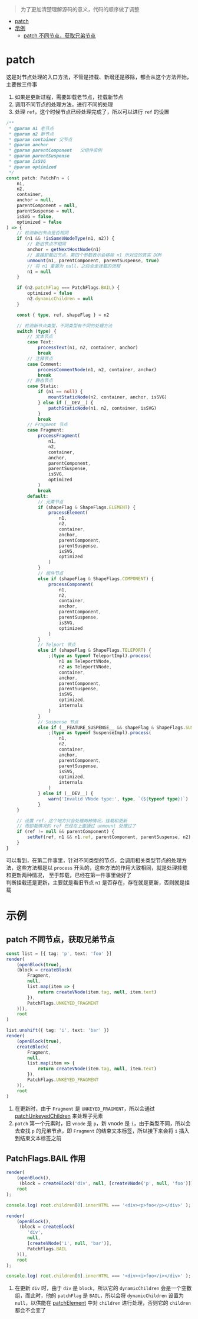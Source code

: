 > 为了更加清楚理解源码的意义，代码的顺序做了调整  

<!-- TOC -->

- [patch](#patch)
- [示例](#示例)
    - [patch 不同节点，获取兄弟节点](#patch-不同节点获取兄弟节点)

<!-- /TOC -->

# patch  
这是对节点处理的入口方法，不管是挂载、新增还是移除，都会从这个方法开始，主要做三件事  
1. 如果是更新过程，需要卸载老节点，挂载新节点  
2. 调用不同节点的处理方法，进行不同的处理  
3. 处理 `ref`，这个时候节点已经处理完成了，所以可以进行 `ref` 的设置  

```typescript
/**
 * @param n1 老节点
 * @param n2 新节点
 * @param container 父节点
 * @param anchor 
 * @param parentComponent   父组件实例
 * @param parentSuspense 
 * @param isSVG 
 * @param optimized  
 */
const patch: PatchFn = (
    n1,
    n2,
    container,
    anchor = null,
    parentComponent = null,
    parentSuspense = null,
    isSVG = false,
    optimized = false
) => {
    // 检测新旧节点是否相同
    if (n1 && !isSameVNodeType(n1, n2)) {
        // 新旧节点不相同
        anchor = getNextHostNode(n1)
        // 直接卸载旧节点，第四个参数表示会移除 n1 所对应的真实 DOM
        unmount(n1, parentComponent, parentSuspense, true)
        // 将 n1 重置为 null，之后会走挂载的流程
        n1 = null
    }

    if (n2.patchFlag === PatchFlags.BAIL) {
        optimized = false
        n2.dynamicChildren = null
    }

    const { type, ref, shapeFlag } = n2

    // 检测新节点类型，不同类型有不同的处理方法
    switch (type) {
        // 文本节点
        case Text:
            processText(n1, n2, container, anchor)
            break
        // 注释节点
        case Comment:
            processCommentNode(n1, n2, container, anchor)
            break
        // 静态节点
        case Static:
            if (n1 == null) {
                mountStaticNode(n2, container, anchor, isSVG)
            } else if (__DEV__) {
                patchStaticNode(n1, n2, container, isSVG)
            }
            break
        // Fragment 节点
        case Fragment:
            processFragment(
                n1,
                n2,
                container,
                anchor,
                parentComponent,
                parentSuspense,
                isSVG,
                optimized
            )
            break
        default:
            // 元素节点
            if (shapeFlag & ShapeFlags.ELEMENT) {
                processElement(
                    n1,
                    n2,
                    container,
                    anchor,
                    parentComponent,
                    parentSuspense,
                    isSVG,
                    optimized
                )
            }
            // 组件节点
            else if (shapeFlag & ShapeFlags.COMPONENT) {
                processComponent(
                    n1,
                    n2,
                    container,
                    anchor,
                    parentComponent,
                    parentSuspense,
                    isSVG,
                    optimized
                )
            }
            // Telport 节点
            else if (shapeFlag & ShapeFlags.TELEPORT) {
                ;(type as typeof TeleportImpl).process(
                    n1 as TeleportVNode,
                    n2 as TeleportVNode,
                    container,
                    anchor,
                    parentComponent,
                    parentSuspense,
                    isSVG,
                    optimized,
                    internals
                )
            }
            // Suspense 节点
            else if (__FEATURE_SUSPENSE__ && shapeFlag & ShapeFlags.SUSPENSE) {
                ;(type as typeof SuspenseImpl).process(
                    n1,
                    n2,
                    container,
                    anchor,
                    parentComponent,
                    parentSuspense,
                    isSVG,
                    optimized,
                    internals
                )
            } else if (__DEV__) {
                warn('Invalid VNode type:', type, `(${typeof type})`)
            }
    }

    // 设置 ref，这个地方只会处理两种情况，挂载和更新
    // 而卸载情况的 ref 已经在上面通过 unmount 处理过了
    if (ref != null && parentComponent) {
        setRef(ref, n1 && n1.ref, parentComponent, parentSuspense, n2)
    }
}
```

可以看到，在第二件事里，针对不同类型的节点，会调用相关类型节点的处理方法，这些方法都是以 `process` 开头的，这些方法的作用大致相同，就是处理挂载和更新两种情况，  至于卸载，已经在第一件事里做好了  
判断挂载还是更新，主要就是看旧节点 `n1` 是否存在，存在就是更新，否则就是挂载  

# 示例  

## patch 不同节点，获取兄弟节点  

```typescript
const list = [{ tag: 'p', text: 'foo' }]
render(
    (openBlock(true),
    (block = createBlock(
        Fragment,
        null,
        list.map(item => {
            return createVNode(item.tag, null, item.text)
        }),
        PatchFlags.UNKEYED_FRAGMENT
    ))),
    root
)

list.unshift({ tag: 'i', text: 'bar' })
render(
    (openBlock(true),
    createBlock(
        Fragment,
        null,
        list.map(item => {
            return createVNode(item.tag, null, item.text)
        }),
        PatchFlags.UNKEYED_FRAGMENT
    )),
    root
)
```

1. 在更新时，由于 `Fragment` 是 `UNKEYED_FRAGMENT`，所以会通过 [patchUnkeyedChildren](https://github.com/linhaotxl/frontend/blob/master/packages/vue/runtime-core/renderer/element/children/README.md#patchunkeyedchildren) 来处理子元素  
2. `patch` 第一个元素时，旧 `vnode` 是 `p`，新 vnode 是 `i`，由于类型不同，所以会去查找 `p` 的兄弟节点，即 `Fragment` 的结束文本标签，所以接下来会将 `i` 插入到结束文本标签之前  



## PatchFlags.BAIL 作用  

```typescript
render(
    (openBlock(),
     (block = createBlock('div', null, [createVNode('p', null, 'foo')]))),
    root
);

console.log( root.children[0].innerHTML === '<div><p>foo</p></div>' );	// true

render(
    (openBlock(),
     (block = createBlock(
        'div',
        null,
        [createVNode('i', null, 'bar')],
        PatchFlags.BAIL
    ))),
    root
);

console.log( root.children[0].innerHTML === '<div><i>foo</i></div>' );	// true
```

1. 在更新 `div` 时，由于 `div` 是 `block`，所以它的 `dynamicChildren` 会是一个空数组，而此时，他的 `patchFlag` 是 `BAIL`，所以会将 `dynamicChildren` 设置为 `null`，以供能在 [patchElement](https://github.com/linhaotxl/frontend/blob/master/packages/vue/runtime-core/renderer/element/children/README.md#patchElement) 中对 `children` 进行处理，否则它的 `children` 都会不会变了

